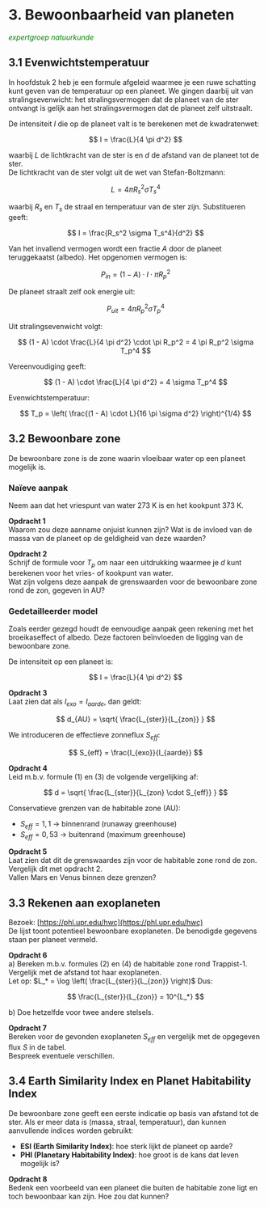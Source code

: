 # 3. Bewoonbaarheid van planeten

<span style="color: green;"><em>expertgroep natuurkunde</em></span>


## 3.1 Evenwichtstemperatuur

In hoofdstuk 2 heb je een formule afgeleid waarmee je een ruwe schatting kunt geven van de temperatuur op een planeet. We gingen daarbij uit van stralingsevenwicht: het stralingsvermogen dat de planeet van de ster ontvangt is gelijk aan het stralingsvermogen dat de planeet zelf uitstraalt.

De intensiteit $I$ die op de planeet valt is te berekenen met de kwadratenwet:

$$
I = \frac{L}{4 \pi d^2}
$$

waarbij $L$ de lichtkracht van de ster is en $d$ de afstand van de planeet tot de ster.  
De lichtkracht van de ster volgt uit de wet van Stefan-Boltzmann:

$$
L = 4 \pi R_s^2 \sigma T_s^4
$$

waarbij $R_s$ en $T_s$ de straal en temperatuur van de ster zijn. Substitueren geeft:

$$
I = \frac{R_s^2 \sigma T_s^4}{d^2}
$$

Van het invallend vermogen wordt een fractie $A$ door de planeet teruggekaatst (albedo). Het opgenomen vermogen is:

$$
P_{in} = (1 - A) \cdot I \cdot \pi R_p^2
$$

De planeet straalt zelf ook energie uit:

$$
P_{uit} = 4 \pi R_p^2 \sigma T_p^4
$$

Uit stralingsevenwicht volgt:

$$
(1 - A) \cdot \frac{L}{4 \pi d^2} \cdot \pi R_p^2 = 4 \pi R_p^2 \sigma T_p^4
$$

Vereenvoudiging geeft:

$$
(1 - A) \cdot \frac{L}{4 \pi d^2} = 4 \sigma T_p^4
$$

Evenwichtstemperatuur:

$$
T_p = \left( \frac{(1 - A) \cdot L}{16 \pi \sigma d^2} 
\right)^{1/4}
$$

## 3.2 Bewoonbare zone

De bewoonbare zone is de zone waarin vloeibaar water op een planeet mogelijk is.

### Naïeve aanpak

Neem aan dat het vriespunt van water 273 K is en het kookpunt 373 K.

**Opdracht 1**  
Waarom zou deze aanname onjuist kunnen zijn? Wat is de invloed van de massa van de planeet op de geldigheid van deze waarden?

**Opdracht 2**  
Schrijf de formule voor $T_p$ om naar een uitdrukking waarmee je $d$ kunt berekenen voor het vries- of kookpunt van water.  
Wat zijn volgens deze aanpak de grenswaarden voor de bewoonbare zone rond de zon, gegeven in AU?

### Gedetailleerder model

Zoals eerder gezegd houdt de eenvoudige aanpak geen rekening met het broeikaseffect of albedo. Deze factoren beïnvloeden de ligging van de bewoonbare zone.

De intensiteit op een planeet is:

$$
I = \frac{L}{4 \pi d^2} 	
$$

**Opdracht 3**  
Laat zien dat als $I_{exo} = I_{aarde}$, dan geldt:

$$
d_{AU} = \sqrt{ \frac{L_{ster}}{L_{zon}} } 	
$$

We introduceren de effectieve zonneflux $S_{eff}$:

$$
S_{eff} = \frac{I_{exo}}{I_{aarde}} 	
$$

**Opdracht 4**  
Leid m.b.v. formule (1) en (3) de volgende vergelijking af:

$$
d = \sqrt{ \frac{L_{ster}}{L_{zon} \cdot S_{eff}} } 	
$$

Conservatieve grenzen van de habitable zone (AU):

- $S_{eff} = 1{,}1$ → binnenrand (runaway greenhouse)  
- $S_{eff} = 0{,}53$ → buitenrand (maximum greenhouse)

**Opdracht 5**  
Laat zien dat dit de grenswaardes zijn voor de habitable zone rond de zon. Vergelijk dit met opdracht 2.  
Vallen Mars en Venus binnen deze grenzen?

## 3.3 Rekenen aan exoplaneten

Bezoek: [https://phl.upr.edu/hwc](https://phl.upr.edu/hwc)  
De lijst toont potentieel bewoonbare exoplaneten. De benodigde gegevens staan per planeet vermeld.

**Opdracht 6**  
a) Bereken m.b.v. formules (2) en (4) de habitable zone rond Trappist-1. Vergelijk met de afstand tot haar exoplaneten.  
Let op: $L_* = \log \left( \frac{L_{ster}}{L_{zon}} 
\right)$  Dus:

$$
\frac{L_{ster}}{L_{zon}} = 10^{L_*}
$$

b) Doe hetzelfde voor twee andere stelsels.

**Opdracht 7**  
Bereken voor de gevonden exoplaneten $S_{eff}$ en vergelijk met de opgegeven flux $S$ in de tabel.  
Bespreek eventuele verschillen.

## 3.4 Earth Similarity Index en Planet Habitability Index

De bewoonbare zone geeft een eerste indicatie op basis van afstand tot de ster. Als er meer data is (massa, straal, temperatuur), dan kunnen aanvullende indices worden gebruikt:

- **ESI (Earth Similarity Index)**: hoe sterk lijkt de planeet op aarde?
- **PHI (Planetary Habitability Index)**: hoe groot is de kans dat leven mogelijk is?

**Opdracht 8**  
Bedenk een voorbeeld van een planeet die buiten de habitable zone ligt en toch bewoonbaar kan zijn. Hoe zou dat kunnen?


